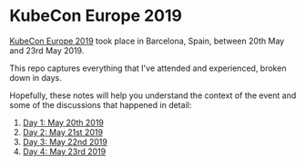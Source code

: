 # KubeCon Europe 2019

[KubeCon Europe 2019](https://events.linuxfoundation.org/events/kubecon-cloudnativecon-europe-2019/schedule/) took place in Barcelona, Spain, between 20th May and 23rd May 2019.

This repo captures everything that I've attended and experienced, broken down in days.

Hopefully, these notes will help you understand the context of the event and some of the discussions that happened in detail:
1. [Day 1: May 20th 2019](day1.md)
2. [Day 2: May 21st 2019](day2.md)
3. [Day 3: May 22nd 2019](day3.md)
4. [Day 4: May 23rd 2019](day4.md)